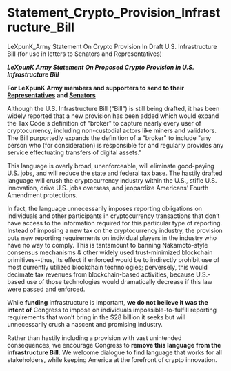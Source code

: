 # Statement_Crypto_Provision_Infrastructure_Bill
LeXpunK_Army Statement On Crypto Provision In Draft U.S. Infrastructure Bill (for use in letters to Senators and Representatives)

***LeXpunK Army Statement On Proposed Crypto Provision In U.S. Infrastructure Bill*** 

**For LeXpunK Army members and supporters to send to their [Representatives](https://www.house.gov/representatives/find-your-representative) and [Senators](https://www.senate.gov/senators/senators-contact.htm)** 

Although the U.S. Infrastructure Bill (“Bill”) is still being drafted, it has been widely reported that a new provision has been added which would expand the Tax Code's definition of "broker" to capture nearly every user of cryptocurrency, including non-custodial actors like miners and validators. The Bill purportedly expands the definition of a "broker" to include "any person who (for consideration) is responsible for and regularly provides any service effectuating transfers of digital assets."

This language is overly broad, unenforceable, will eliminate good-paying U.S. jobs, and will reduce the state and federal tax base. The hastily drafted language will crush the cryptocurrency industry within the U.S., stifle U.S. innovation, drive U.S. jobs overseas, and jeopardize Americans’ Fourth Amendment protections.

In fact, the language unnecessarily imposes reporting obligations on individuals and other participants in cryptocurrency transactions that don’t have access to the information required for this particular type of reporting. Instead of imposing a new tax on the cryptocurrency industry, the provision puts new reporting requirements on individual players in the industry who have no way to comply. This is tantamount to banning Nakamoto-style consensus mechanisms & other widely used trust-minimized blockchain primitives--thus, its effect if enforced would be to indirectly prohibit use of most currently utilized blockchain technologies; perversely, this would decimate tax revenues from blockchain-based activities, because U.S.-based use of those technologies would dramatically decrease if this law were passed and enforced.  

While **funding** infrastructure is important, **we do not believe it was the intent of** Congress to impose on individuals impossible-to-fulfill reporting requirements that won’t bring in the $28 billion it seeks but will unnecessarily crush a nascent and promising industry.

Rather than hastily including a provision with vast unintended consequences, we encourage Congress to **remove this language from the infrastructure Bill.** We welcome dialogue to find language that works for all stakeholders, while keeping America at the forefront of crypto innovation.

